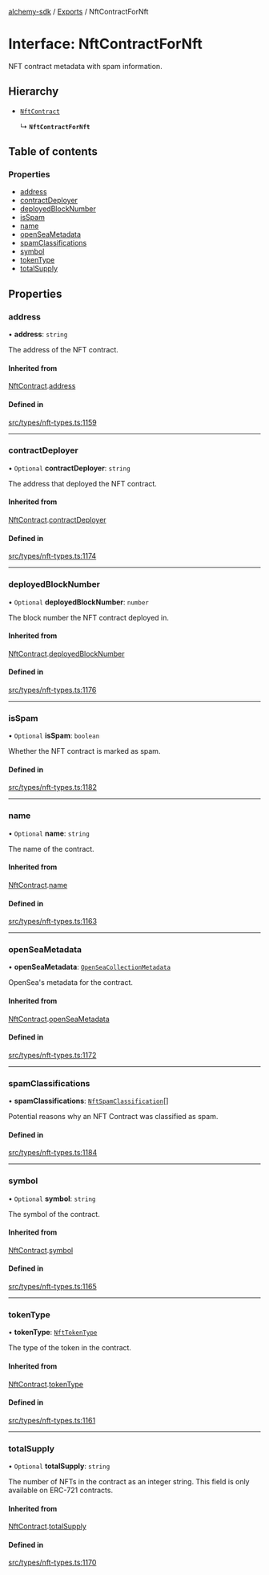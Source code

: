 [alchemy-sdk](../README.md) / [Exports](../modules.md) / NftContractForNft

# Interface: NftContractForNft

NFT contract metadata with spam information.

## Hierarchy

- [`NftContract`](NftContract.md)

  ↳ **`NftContractForNft`**

## Table of contents

### Properties

- [address](NftContractForNft.md#address)
- [contractDeployer](NftContractForNft.md#contractdeployer)
- [deployedBlockNumber](NftContractForNft.md#deployedblocknumber)
- [isSpam](NftContractForNft.md#isspam)
- [name](NftContractForNft.md#name)
- [openSeaMetadata](NftContractForNft.md#openseametadata)
- [spamClassifications](NftContractForNft.md#spamclassifications)
- [symbol](NftContractForNft.md#symbol)
- [tokenType](NftContractForNft.md#tokentype)
- [totalSupply](NftContractForNft.md#totalsupply)

## Properties

### address

• **address**: `string`

The address of the NFT contract.

#### Inherited from

[NftContract](NftContract.md).[address](NftContract.md#address)

#### Defined in

[src/types/nft-types.ts:1159](https://github.com/alchemyplatform/alchemy-sdk-js/blob/89d639ce/src/types/nft-types.ts#L1159)

___

### contractDeployer

• `Optional` **contractDeployer**: `string`

The address that deployed the NFT contract.

#### Inherited from

[NftContract](NftContract.md).[contractDeployer](NftContract.md#contractdeployer)

#### Defined in

[src/types/nft-types.ts:1174](https://github.com/alchemyplatform/alchemy-sdk-js/blob/89d639ce/src/types/nft-types.ts#L1174)

___

### deployedBlockNumber

• `Optional` **deployedBlockNumber**: `number`

The block number the NFT contract deployed in.

#### Inherited from

[NftContract](NftContract.md).[deployedBlockNumber](NftContract.md#deployedblocknumber)

#### Defined in

[src/types/nft-types.ts:1176](https://github.com/alchemyplatform/alchemy-sdk-js/blob/89d639ce/src/types/nft-types.ts#L1176)

___

### isSpam

• `Optional` **isSpam**: `boolean`

Whether the NFT contract is marked as spam.

#### Defined in

[src/types/nft-types.ts:1182](https://github.com/alchemyplatform/alchemy-sdk-js/blob/89d639ce/src/types/nft-types.ts#L1182)

___

### name

• `Optional` **name**: `string`

The name of the contract.

#### Inherited from

[NftContract](NftContract.md).[name](NftContract.md#name)

#### Defined in

[src/types/nft-types.ts:1163](https://github.com/alchemyplatform/alchemy-sdk-js/blob/89d639ce/src/types/nft-types.ts#L1163)

___

### openSeaMetadata

• **openSeaMetadata**: [`OpenSeaCollectionMetadata`](OpenSeaCollectionMetadata.md)

OpenSea's metadata for the contract.

#### Inherited from

[NftContract](NftContract.md).[openSeaMetadata](NftContract.md#openseametadata)

#### Defined in

[src/types/nft-types.ts:1172](https://github.com/alchemyplatform/alchemy-sdk-js/blob/89d639ce/src/types/nft-types.ts#L1172)

___

### spamClassifications

• **spamClassifications**: [`NftSpamClassification`](../enums/NftSpamClassification.md)[]

Potential reasons why an NFT Contract was classified as spam.

#### Defined in

[src/types/nft-types.ts:1184](https://github.com/alchemyplatform/alchemy-sdk-js/blob/89d639ce/src/types/nft-types.ts#L1184)

___

### symbol

• `Optional` **symbol**: `string`

The symbol of the contract.

#### Inherited from

[NftContract](NftContract.md).[symbol](NftContract.md#symbol)

#### Defined in

[src/types/nft-types.ts:1165](https://github.com/alchemyplatform/alchemy-sdk-js/blob/89d639ce/src/types/nft-types.ts#L1165)

___

### tokenType

• **tokenType**: [`NftTokenType`](../enums/NftTokenType.md)

The type of the token in the contract.

#### Inherited from

[NftContract](NftContract.md).[tokenType](NftContract.md#tokentype)

#### Defined in

[src/types/nft-types.ts:1161](https://github.com/alchemyplatform/alchemy-sdk-js/blob/89d639ce/src/types/nft-types.ts#L1161)

___

### totalSupply

• `Optional` **totalSupply**: `string`

The number of NFTs in the contract as an integer string. This field is only
available on ERC-721 contracts.

#### Inherited from

[NftContract](NftContract.md).[totalSupply](NftContract.md#totalsupply)

#### Defined in

[src/types/nft-types.ts:1170](https://github.com/alchemyplatform/alchemy-sdk-js/blob/89d639ce/src/types/nft-types.ts#L1170)
